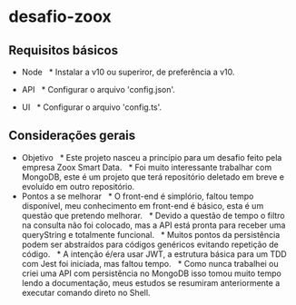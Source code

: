 # desafio-zoox

## Requisitos básicos

* Node
  * Instalar a v10 ou superiror, de preferência a v10.
    

* API
  * Configurar o arquivo 'config.json'.

* UI
  * Configurar o arquivo 'config.ts'.
  
## Considerações gerais

* Objetivo
  * Este projeto nasceu a princípio para um desafio feito pela empresa Zoox Smart Data.
  * Foi muito interessante trabalhar com MongoDB, este é um projeto que terá repositório deletado em breve e evoluído em outro repositório.
  
* Pontos a se melhorar
  * O front-end é simplório, faltou tempo disponível, meu conhecimento em front-end é básico, esta é um questão que pretendo melhorar.
  * Devido a questão de tempo o filtro na consulta não foi colocado, mas a API está pronta para receber uma queryString e totalmente funcional.
  * Muitos pontos da persistência podem ser abstraídos para códigos genéricos evitando repetição de código.
  * A intenção é/era usar JWT, a estrutura básica para um TDD com Jest foi iniciada, mas faltou tempo.
  * Como nunca trabalhei ou criei uma API com persistência no MongoDB isso tomou muito tempo lendo a documentação, meus estudos se resumiram anteriormente a executar comando direto no Shell.
  
